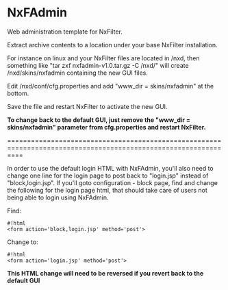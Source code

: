 NxFAdmin
========

Web administration template for NxFilter.

Extract archive contents to a location under your base NxFilter installation.  

For instance on linux and your NxFilter files are located in /nxd, then something like "tar zxf nxfadmin-v1.0.tar.gz -C /nxd/" will create /nxd/skins/nxfadmin containing the new GUI files.  

Edit /nxd/conf/cfg.properties and add "www_dir = skins/nxfadmin" at the bottom.  

Save the file and restart NxFilter to activate the new GUI.  

**To change back to the default GUI, just remove the "www_dir = skins/nxfadmin" parameter from cfg.properties and restart NxFilter.**

================================================================================================================

In order to use the default login HTML with NxFAdmin, you'll also need to change one line for the login page to post back to "login.jsp" instead of "block,login.jsp".  If you'll goto configuration - block page, find and change the following for the login page html, that should take care of users not being able to login using NxFAdmin.

Find:
```
#!html
<form action='block,login.jsp' method='post'>
```


Change to:
```
#!html
<form action='login.jsp' method='post'>
```

**This HTML change will need to be reversed if you revert back to the default GUI**

